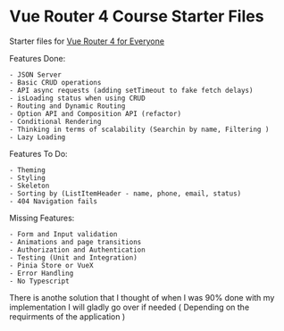 # Vue Router 4 Course Starter Files
Starter files for [Vue Router 4 for Everyone](https://vueschool.io/courses/vue-router-4-for-everyone)


Features Done:

    - JSON Server
    - Basic CRUD operations
    - API async requests (adding setTimeout to fake fetch delays)
    - isLoading status when using CRUD
    - Routing and Dynamic Routing
    - Option API and Composition API (refactor)
    - Conditional Rendering
    - Thinking in terms of scalability (Searchin by name, Filtering )
    - Lazy Loading

Features To Do:

    - Theming
    - Styling
    - Skeleton
    - Sorting by (ListItemHeader - name, phone, email, status)
    - 404 Navigation fails

Missing Features:

    - Form and Input validation
    - Animations and page transitions
    - Authorization and Authentication
    - Testing (Unit and Integration)
    - Pinia Store or VueX
    - Error Handling
    - No Typescript

There is anothe solution that I thought of when I was 90% done with my implementation
I will gladly go over if needed ( Depending on the requirments of the application )    